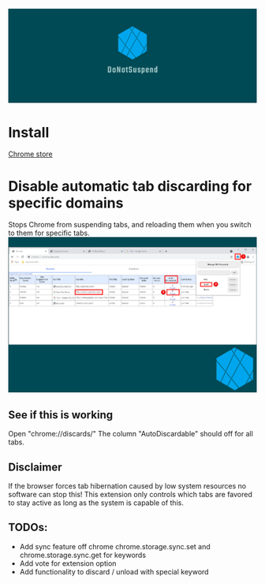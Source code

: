 ![DoNotSuspend logo](https://github.com/MartinWie/DoNotSuspend/blob/main/DoNotSuspend_logo.png)

# Install
[Chrome store](https://chrome.google.com/webstore/detail/piohlfbmepkepkoiacedlalbmbkjfphc)


# Disable automatic tab discarding for specific domains
Stops Chrome from suspending tabs, and reloading them when you switch to them for specific tabs.
![DoNotSuspend usage](https://github.com/MartinWie/DoNotSuspend/blob/main/images/chromestore3.png)


## See if this is working
Open "chrome://discards/" 
The column "AutoDiscardable" should off for all tabs.

## Disclaimer
If the browser forces tab hibernation caused by low system resources no software can stop this!
This extension only controls which tabs are favored to stay active as long as the system is capable of this.

## TODOs:  
- Add sync feature off chrome chrome.storage.sync.set and chrome.storage.sync.get for keywords
- Add vote for extension option
- Add functionality to discard / unload with special keyword